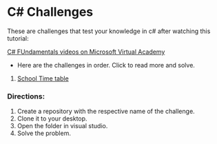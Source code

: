 # C# Challenges

These are challenges that test your knowledge in c# after watching this tutorial:

[C# FUndamentals videos on Microsoft Virtual Academy](https://mva.microsoft.com/en-US/training-courses/c-fundamentals-for-absolute-beginners-16169)


* Here are the challenges in order. Click to read more and solve.

1. [School Time table](https://github.com/earlycamp/CSharpChallenges/blob/master/schoolTimeTable.md)




### Directions:
1. Create a repository with the respective name of the challenge.
2. Clone it to your desktop.
3. Open the folder in visual studio.
4. Solve the problem.
